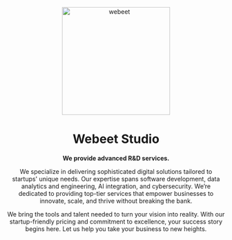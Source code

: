 <div border="1px white solid" padding="10px"> 

<div align="center">
  <a href="https://webeet.io" target="_blank" rel="noopener noreferrer">
  <img src="https://github.com/user-attachments/assets/37ca20b3-a67b-4f91-905c-85fa0a334b1c" alt="webeet" width="250" />
    </a>
</div>

<h1 align="center">Webeet Studio</h1>

<p align="center"><strong>We provide advanced R&D services.</strong></p>

<p align="center">We specialize in delivering sophisticated digital solutions tailored to startups' unique needs. Our expertise spans software development, data analytics and engineering, AI integration, and cybersecurity. We’re dedicated to providing top-tier services that empower businesses to innovate, scale, and thrive without breaking the bank.</p>

<p align="center">We bring the tools and talent needed to turn your vision into reality. With our startup-friendly pricing and commitment to excellence, your success story begins here. Let us help you take your business to new heights.</p>
